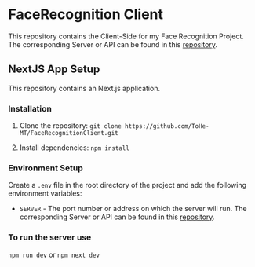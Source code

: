 # FaceRecognition Client
This repository contains the Client-Side for my Face Recognition Project. The corresponding Server or API can be found in this [repository](https://github.com/ToHe-MT/FaceRecognitionAPI).


## NextJS App Setup

This repository contains an Next.js application.

### Installation

1. Clone the repository: `git clone https://github.com/ToHe-MT/FaceRecognitionClient.git`


2. Install dependencies: `npm install`


### Environment Setup

Create a `.env` file in the root directory of the project and add the following environment variables:

- `SERVER` - The port number or address on which the server will run.
The corresponding Server or API can be found in this [repository](https://github.com/ToHe-MT/FaceRecognitionAPI).

### To run the server use 

`npm run dev` or `npm next dev`


